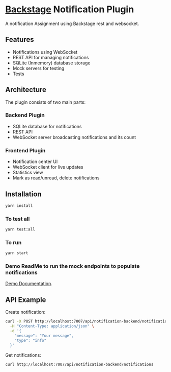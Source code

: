 # [Backstage](https://backstage.io) Notification Plugin

A notification Assignment using Backstage rest and websocket.

## Features

- Notifications using WebSocket
- REST API for managing notifications
- SQLite (Inmemory) database storage
- Mock servers for testing
- Tests

## Architecture

The plugin consists of two main parts:

### Backend Plugin

- SQLite database for notifications
- REST API
- WebSocket server broadcasting notifications and its count

### Frontend Plugin

- Notification center UI
- WebSocket client for live updates
- Statistics view
- Mark as read/unread, delete notifications

## Installation

```bash
yarn install
```

### To test all

```bash
yarn test:all
```

### To run

```bash
yarn start
```

### Demo ReadMe to run the mock endpoints to populate notifications

[Demo Documentation](mock-servers/DEMO_README.md).

## API Example

Create notification:

```bash
curl -X POST http://localhost:7007/api/notification-backend/notifications \
  -H "Content-Type: application/json" \
  -d '{
    "message": "Your message",
    "type": "info"
  }'
```

Get notifications:

```bash
curl http://localhost:7007/api/notification-backend/notifications
```
